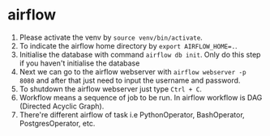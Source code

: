 # airflow
1. Please activate the venv by `source venv/bin/activate`.
2. To indicate the airflow home directory by `export AIRFLOW_HOME=.`.
3. Initialise the database with command `airflow db init`. Only do this step if you haven't initialise the database
4. Next we can go to the airflow webserver with `airflow webserver -p 8080` and after that just need to input the username and password.
5. To shutdown the airflow webserver just type `Ctrl + C`.
6. Workflow means a sequence of job to be run. In airflow workflow is DAG (Directed Acyclic Graph).
7. There're different airflow of task i.e PythonOperator, BashOperator, PostgresOperator, etc.
